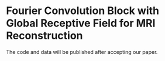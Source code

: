 # Fourier Convolution Block with Global Receptive Field for MRI Reconstruction

The code and data will be published after accepting our paper.

